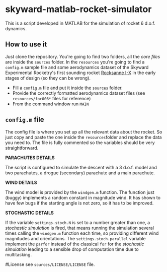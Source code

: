 # skyward-matlab-rocket-simulator
This is a script developed in MATLAB for the simulation of rocket 6 d.o.f. dynamics.

## How to use it

Just clone the repository. You're going to find two folders, all the *core files* are inside the `sources` folder. 
In the `resources` you're going to find a `config.m` sample file and some aerodynamics dataset of the Skyward Experimental Rocketry's first sounding rocket <a href="http://www.skywarder.eu/blog/rocksanne-i-x/">Rocksanne I-X</a> in the early stages of design (so they can be wrong).

- Fill a `config.m` file and put it inside the `sources` folder.
- Provide the correctly formatted aerodynamics dataset files (see `resources/for006*` files for reference)
- From the command window run `MAIN`

## `config.m` file
The config file is where you set up all the relevant data about the rocket. So just copy and paste the one inside the `resources`folder and replace the data you need to. The file is fully commented so the variables should be very straightforward.

**PARACHUTES DETAILS**

The script is configured to simulate the descent with a 3 d.o.f. model and two parachutes, a drogue (secondary) parachute and a main parachute. 

**WIND DETAILS**

The wind model is provided by the `windgen.m` function. The function just (buggy) implements a random constant in magnitude wind. It has shown to have few bugs if the starting angle is not zero, so it has to be improved. 

**STOCHASTIC DETAILS**

If the variable `settings.stoch.N` is set to a number greater than one, a *stochastic simulation* is fired, that means running the simulation several times calling the `windgen.m` function each time, so providing different wind magnitudes and orientations. 
The `settings.stoch.parallel` variable implement the `parfor` instead of the classical `for` for the *stochastic simulation* leading to a sensible drop of computation time due to multitasking.

#License
see `sources/LICENSE/LICENSE` file.
